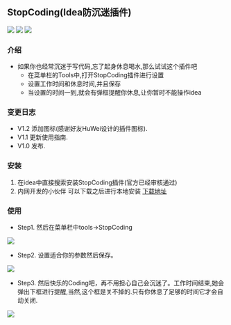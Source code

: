 ## StopCoding(Idea防沉迷插件)
![](https://img.shields.io/github/stars/jogeen/StopCoding)
![](https://img.shields.io/badge/Downloads-892-green)
![](https://img.shields.io/badge/Version-V1.2-orange)


### 介绍
- 如果你也经常沉迷于写代码,忘了起身休息喝水,那么试试这个插件吧
    - 在菜单栏的Tools中,打开StopCoding插件进行设置
    - 设置工作时间和休息时间,并且保存
    - 当设置的时间一到,就会有弹框提醒你休息,让你暂时不能操作idea
    
### 变更日志

- V1.2 添加图标(感谢好友HuWei设计的插件图标).
- V1.1 更新使用指南.
- V1.0 发布.

### 安装

1. 在idea中直接搜索安装StopCoding插件(官方已经审核通过)
2. 内网开发的小伙伴 可以下载之后进行本地安装 [下载地址](https://github.com/jogeen/StopCoding/releases/tag/20210114-V1.2)

### 使用
- Step1. 然后在菜单栏中tools->StopCoding

![](https://raw.githubusercontent.com/jogeen/StopCoding/master/image/step1.png)

- Step2. 设置适合你的参数然后保存。

![](https://raw.githubusercontent.com/jogeen/StopCoding/master/image/step2.png)

- Step3. 然后快乐的Coding吧，再不用担心自己会沉迷了。工作时间结束,她会弹出下框进行提醒,当然,这个框是关不掉的.只有你休息了足够的时间它才会自动关闭.

![](https://raw.githubusercontent.com/jogeen/StopCoding/master/image/step3.png)